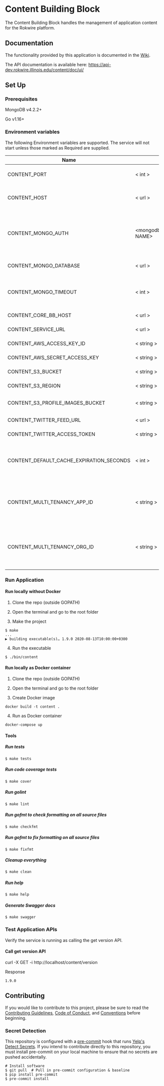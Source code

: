 # Content Building Block
The Content Building Block handles the management of application content for the Rokwire platform.

## Documentation

The functionality provided by this application is documented in the [Wiki](https://github.com/rokwire/content-building-block/wiki).

The API documentation is available here: https://api-dev.rokwire.illinois.edu/content/doc/ui/

## Set Up

### Prerequisites

MongoDB v4.2.2+

Go v1.16+

### Environment variables
The following Environment variables are supported. The service will not start unless those marked as Required are supplied.

Name|Format|Required|Description
---|---|---|---
CONTENT_PORT | < int > | yes | Port to be used by this application.
CONTENT_HOST | < url > | yes | URL where this application is being hosted.
CONTENT_MONGO_AUTH | <mongodb://USER:PASSWORD@HOST:PORT/DATABASE NAME> | yes | MongoDB authentication string. The user must have read/write privileges.
CONTENT_MONGO_DATABASE | < url > | yes | MongoDB database name.
CONTENT_MONGO_TIMEOUT | < int > | no | MongoDB timeout in milliseconds. Defaults to 500.
CONTENT_CORE_BB_HOST | < url > | yes | Core BB host url
CONTENT_SERVICE_URL | < url > | yes | The service host url
CONTENT_AWS_ACCESS_KEY_ID | < string > | yes | AWS Access key ID
CONTENT_AWS_SECRET_ACCESS_KEY | < string > | yes | AWS Secret access key
CONTENT_S3_BUCKET | < string > | yes | AWS S3 bucket name
CONTENT_S3_REGION | < string > | yes | AWS S3 region name
CONTENT_S3_PROFILE_IMAGES_BUCKET | < string > | yes | Profile images S3 bucket name
CONTENT_TWITTER_FEED_URL | < url > | yes | Twitter Feed base URL
CONTENT_TWITTER_ACCESS_TOKEN | < string > | yes | Twitter Bearer access token
CONTENT_DEFAULT_CACHE_EXPIRATION_SECONDS | < int > | false | Default cache expiration time in seconds. Defaults to 120
CONTENT_MULTI_TENANCY_APP_ID | < string > | yes | Application ID for moving from single to multi tenancy for the already existing data
CONTENT_MULTI_TENANCY_ORG_ID | < string > | yes | Organization ID for moving from single to multi tenancy for the already existing data
### Run Application

#### Run locally without Docker

1. Clone the repo (outside GOPATH)

2. Open the terminal and go to the root folder
  
3. Make the project  
```
$ make
...
▶ building executable(s)… 1.9.0 2020-08-13T10:00:00+0300
```

4. Run the executable
```
$ ./bin/content
```

#### Run locally as Docker container

1. Clone the repo (outside GOPATH)

2. Open the terminal and go to the root folder
  
3. Create Docker image  
```
docker build -t content .
```
4. Run as Docker container
```
docker-compose up
```

#### Tools

##### Run tests
```
$ make tests
```

##### Run code coverage tests
```
$ make cover
```

##### Run golint
```
$ make lint
```

##### Run gofmt to check formatting on all source files
```
$ make checkfmt
```

##### Run gofmt to fix formatting on all source files
```
$ make fixfmt
```

##### Cleanup everything
```
$ make clean
```

##### Run help
```
$ make help
```

##### Generate Swagger docs
```
$ make swagger
```

### Test Application APIs

Verify the service is running as calling the get version API.

#### Call get version API

curl -X GET -i http://localhost/content/version

Response
```
1.9.0
```

## Contributing
If you would like to contribute to this project, please be sure to read the [Contributing Guidelines](CONTRIBUTING.md), [Code of Conduct](CODE_OF_CONDUCT.md), and [Conventions](CONVENTIONS.md) before beginning.

### Secret Detection
This repository is configured with a [pre-commit](https://pre-commit.com/) hook that runs [Yelp's Detect Secrets](https://github.com/Yelp/detect-secrets). If you intend to contribute directly to this repository, you must install pre-commit on your local machine to ensure that no secrets are pushed accidentally.

```
# Install software 
$ git pull  # Pull in pre-commit configuration & baseline 
$ pip install pre-commit 
$ pre-commit install
```